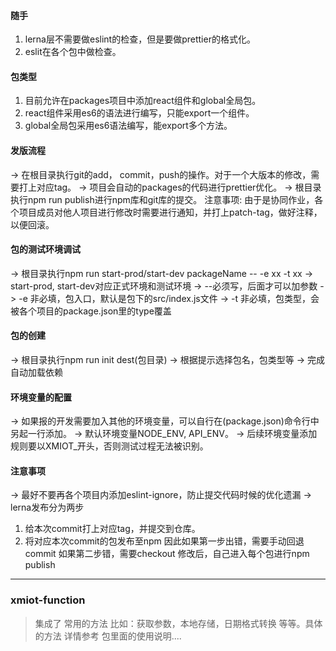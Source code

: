 #### 随手
1. lerna层不需要做eslint的检查，但是要做prettier的格式化。
2. eslit在各个包中做检查。

#### 包类型
1. 目前允许在packages项目中添加react组件和global全局包。
2. react组件采用es6的语法进行编写，只能export一个组件。
3. global全局包采用es6语法编写，能export多个方法。

#### 发版流程
-> 在根目录执行git的add， commit，push的操作。对于一个大版本的修改，需要打上对应tag。
-> 项目会自动的packages的代码进行prettier优化。
-> 根目录执行npm run publish进行npm库和git库的提交。
注意事项: 由于是协同作业，各个项目成员对他人项目进行修改时需要进行通知，并打上patch-tag，做好注释，以便回滚。

#### 包的测试环境调试
-> 根目录执行npm run start-prod/start-dev packageName -- -e xx -t xx
-> start-prod, start-dev对应正式环境和测试环境
-> --必须写，后面才可以加参数
-> -e 非必填，包入口，默认是包下的src/index.js文件
-> -t 非必填，包类型，会被各个项目的package.json里的type覆盖 

#### 包的创建
-> 根目录执行npm run init dest(包目录)
-> 根据提示选择包名，包类型等
-> 完成自动加载依赖

#### 环境变量的配置
-> 如果报的开发需要加入其他的环境变量，可以自行在(package.json)命令行中另起一行添加。
-> 默认环境变量NODE_ENV, API_ENV。
-> 后续环境变量添加规则要以XMIOT_开头，否则测试过程无法被识别。

#### 注意事项
-> 最好不要再各个项目内添加eslint-ignore，防止提交代码时候的优化遗漏
-> lerna发布分为两步
  1. 给本次commit打上对应tag，并提交到仓库。
  2. 将对应本次commit的包发布至npm
  因此如果第一步出错，需要手动回退commit
  如果第二步错，需要checkout 修改后，自己进入每个包进行npm publish

---
### xmiot-function 
> 集成了 常用的方法 比如：获取参数，本地存储，日期格式转换 等等。具体的方法 详情参考 包里面的使用说明....
